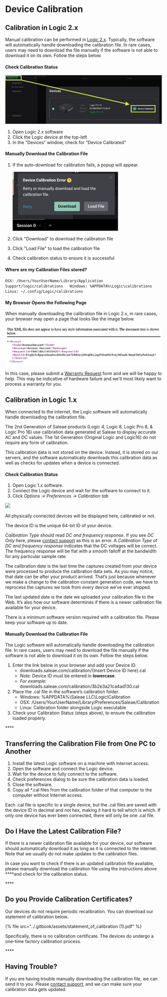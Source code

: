 # Device Calibration

## Calibration in Logic 2.x

Manual calibration can be performed in [Logic 2.x](https://discuss.saleae.com/). Typically, the software will automatically handle downloading the calibration file. In rare cases, users may need to download the file manually if the software is not able to download it on its own. Follow the steps below.

#### Check Calibration Status

![](../.gitbook/assets/screen-shot-2020-05-01-at-4.51.58-pm.png)

1. Open Logic 2.x software
2. Click the Logic device at the top-left
3. In the "Devices" window, check for "Device Calibrated"

#### Manually Download the Calibration File

1. If the auto-download for calibration fails, a popup will appear.

   ![](../.gitbook/assets/screen-shot-2020-05-01-at-5.05.22-pm.png)

2. Click "Download" to download the calibration file
3. Click "Load File" to load the calibration file
4. Check calibration status to ensure it is successful

#### Where are my Calibration Files stored?

`OSX: /Users/YourUserName/Library/Application Support/logic/calibrations  
Windows: %APPDATA%\Logic\calibrations  
Linux: ~/.config/Logic/calibrations`

#### My Browser Opens the Following Page

When manually downloading the calibration file in Logic 2.x, in rare cases, your browser may open a page that looks like the image below.

![Manual Calibration Access Denied](../.gitbook/assets/screen-shot-2020-06-24-at-12.54.46-pm.png)

In this case, please submit a [Warranty Request](https://saleae-support.typeform.com/to/E8UPB7) form and we will be happy to help. This may be indicative of hardware failure and we'll most likely want to process a warranty for you.

## Calibration in Logic 1.x

When connected to the internet, the Logic software will automatically handle downloading the calibration file.

The 2nd Generation of Saleae products \(Logic 4, Logic 8, Logic Pro 8, & Logic Pro 16\) use calibration data generated at Saleae to display accurate AC and DC values. The 1st Generation \(Original Logic and Logic16\) do not require any form of calibration.

This calibration data is not stored on the device. Instead, it is stored on our servers, and the software automatically downloads this calibration data as well as checks for updates when a device is connected.

#### **Check Calibration Status**

1. Open Logic 1.x software.
2. Connect the Logic device and wait for the software to connect to it.
3. Click _Options -&gt; Preferences -&gt; Calibration tab_

![](https://trello-attachments.s3.amazonaws.com/57215d47654d8cd332a0fa52/344x239/a275ee69d4a0b2d37858b695444651c7/calibration_information.PNG)

All physically connected devices will be displayed here, calibrated or not.

The device ID is the unique 64-bit ID of your device.

_Calibration Type_ should read _DC and frequency response_. If you see _DC Only_ here, please [contact support](https://contact.saleae.com/hc/en-us/requests/new) as this is an error. A _Calibration Type_ of _DC and frequency response_ indicates that the DC voltages will be correct. The frequency response will be flat with a smooth falloff at the bandwidth for any particular sample rate.

The calibration date is the last time the captures created from your device were processed to produce the calibration data sets. As you may notice, that date can be after your product arrived. That’s just because whenever we make a change to the calibration constant generation code, we have to reprocess the captures we took from every device we’ve ever shipped.

The last updated date is the date we uploaded your calibration file to the Web. It’s also how our software determines if there is a newer calibration file available for your device.

There is a minimum software version required with a calibration file. Please keep your software up to date.

#### **Manually Download the Calibration File**

The Logic software will automatically handle downloading the calibration file. In rare cases, users may need to download the file manually if the software is not able to download it on its own. Follow the steps below.

1. Enter the link below in your browser and add your Device ID.
   * downloads.saleae.com/calibration/{Insert Device ID here}.cal
   * _Note:_ Device ID must be entered in **lowercase**.
   * _For example:_ downloads.saleae.com/calibration/3b2e3a21ca4ad130.cal
2. Place the .cal file in the software’s calibration folder.
   * Windows: %APPDATA%\Saleae LLC\Logic\Calibration
   * OSX: /Users/YourUserName/Library/Preferences/Saleae/Calibration
   * Linux: Calibration folder alongside Logic executable
3. Check your Calibration Status \(steps above\), to ensure the calibration loaded properly.

\*\*\*\*

## **Transferring the Calibration File from One PC to Another**

1. Install the latest Logic software on a machine with Internet access.
2. Open the software and connect the Logic device.
3. Wait for the device to fully connect to the software.
4. Check preferences dialog to be sure the calibration data is loaded.
5. Close the software.
6. Copy all \*.cal files from the calibration folder of that computer to the computer without Internet access.

Each .cal file is specific to a single device, but the .cal files are saved with the device ID in decimal and not hex, making it hard to tell which is which. If only one device has ever been connected, there will only be one .cal file.



## Do I Have the Latest Calibration File?

If there is a newer calibration file available for your device, our software should automatically download it as long as it is connected to the internet. Note that we usually do not make updates to the calibration files.

In case you want to check if there is an updated calibration file available, please manually download the calibration file using the instructions above ****and check for the calibration status.

\*\*\*\*

## **Do you Provide Calibration Certificates?**

Our devices do not require periodic recalibration. You can download our statement of calibration below.

{% file src="../.gitbook/assets/statement\_of\_calibration \(1\).pdf" %}

Specifically, there is no calibration certificate. The devices do undergo a one-time factory calibration process.

\*\*\*\*

## **Having Trouble?**

If you are having trouble manually downloading the calibration file, we can send it to you. Please [contact support](https://contact.saleae.com/hc/en-us/requests/new), and we can make sure your calibration data gets updated.

